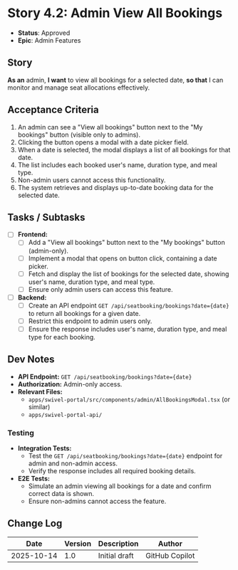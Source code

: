 # Story 4.2: Admin View All Bookings

- **Status**: Approved
- **Epic**: Admin Features

## Story

**As an** admin,
**I want** to view all bookings for a selected date,
**so that** I can monitor and manage seat allocations effectively.

## Acceptance Criteria

1. An admin can see a "View all bookings" button next to the "My bookings" button (visible only to admins).
2. Clicking the button opens a modal with a date picker field.
3. When a date is selected, the modal displays a list of all bookings for that date.
4. The list includes each booked user's name, duration type, and meal type.
5. Non-admin users cannot access this functionality.
6. The system retrieves and displays up-to-date booking data for the selected date.

## Tasks / Subtasks

- [ ] **Frontend:**
  - [ ] Add a "View all bookings" button next to the "My bookings" button (admin-only).
  - [ ] Implement a modal that opens on button click, containing a date picker.
  - [ ] Fetch and display the list of bookings for the selected date, showing user's name, duration type, and meal type.
  - [ ] Ensure only admin users can access this feature.
- [ ] **Backend:**
  - [ ] Create an API endpoint `GET /api/seatbooking/bookings?date={date}` to return all bookings for a given date.
  - [ ] Restrict this endpoint to admin users only.
  - [ ] Ensure the response includes user's name, duration type, and meal type for each booking.

## Dev Notes

- **API Endpoint:** `GET /api/seatbooking/bookings?date={date}`
- **Authorization:** Admin-only access.
- **Relevant Files:**
  - `apps/swivel-portal/src/components/admin/AllBookingsModal.tsx` (or similar)
  - `apps/swivel-portal-api/`

### Testing

- **Integration Tests:**
  - Test the `GET /api/seatbooking/bookings?date={date}` endpoint for admin and non-admin access.
  - Verify the response includes all required booking details.
- **E2E Tests:**
  - Simulate an admin viewing all bookings for a date and confirm correct data is shown.
  - Ensure non-admins cannot access the feature.

## Change Log

| Date       | Version | Description   | Author         |
| ---------- | ------- | ------------- | -------------- |
| 2025-10-14 | 1.0     | Initial draft | GitHub Copilot |
